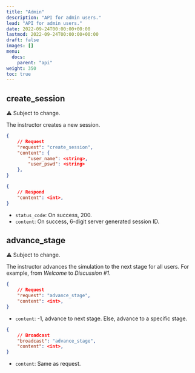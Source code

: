 ```yaml
---
title: "Admin"
description: "API for admin users."
lead: "API for admin users."
date: 2022-09-24T00:00:00+00:00
lastmod: 2022-09-24T00:00:00+00:00
draft: false
images: []
menu:
  docs:
    parent: "api"
weight: 350
toc: true
---
```


## create_session

:warning: Subject to change.

The instructor creates a new session.

```json
{
    // Request
    "request": "create_session",
    "content": {
        "user_name": <string>,
        "user_pswd": <string>
    },
}
```

```json
{
    // Respond
    "content": <int>,
}
```

- `status_code`: On success, 200.
- `content`: On success, 6-digit server generated session ID.

## advance_stage

:warning: Subject to change.

The instructor advances the simulation to the next stage for all users. For 
example, from *Welcome* to *Discussion #1*.

```json
{
    // Request
    "request": "advance_stage",
    "content": <int>,
}
```

- `content`: -1, advance to next stage. Else, advance to a specific stage.

```json
{
    // Broadcast
    "broadcast": "advance_stage",
    "content": <int>,
}
```

- `content`: Same as request.
